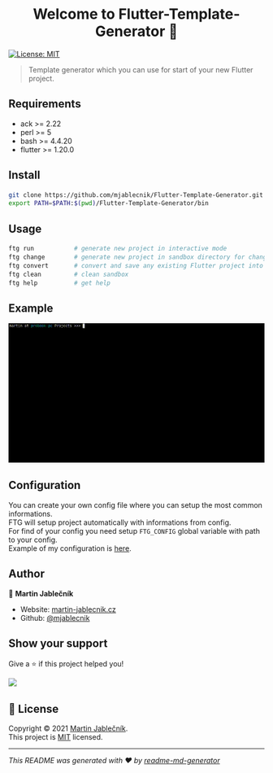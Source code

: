 <h1 align="center">Welcome to Flutter-Template-Generator 👋</h1>
<p>
  <a href="https://choosealicense.com/licenses/mit/" target="_blank">
    <img alt="License: MIT" src="https://img.shields.io/badge/License-MIT-yellow.svg" />
  </a>
</p>

> Template generator which you can use for start of your new Flutter project.

## Requirements
- ack >= 2.22
- perl >= 5
- bash >= 4.4.20
- flutter >= 1.20.0

## Install

```sh
git clone https://github.com/mjablecnik/Flutter-Template-Generator.git
export PATH=$PATH:$(pwd)/Flutter-Template-Generator/bin
```

## Usage

```sh
ftg run           # generate new project in interactive mode
ftg change        # generate new project in sandbox directory for change any template
ftg convert       # convert and save any existing Flutter project into new template
ftg clean         # clean sandbox
ftg help          # get help
```

## Example
![](ftg-example.gif)


## Configuration
You can create your own config file where you can setup the most common informations.<br>
FTG will setup project automatically with informations from config.<br>
For find of your config you need setup `FTG_CONFIG` global variable with path to your config.<br>
Example of my configuration is [here](config_example).<br>


## Author

👤 **Martin Jablečník**

* Website: [martin-jablecnik.cz](https://www.martin-jablecnik.cz)
* Github: [@mjablecnik](https://github.com/mjablecnik)

## Show your support

Give a ⭐️ if this project helped you!

<a href="https://www.patreon.com/mjablecnik">
  <img src="https://c5.patreon.com/external/logo/become_a_patron_button@2x.png" width="160">
</a>

## 📝 License

Copyright © 2021 [Martin Jablečník](https://github.com/mjablecnik).<br />
This project is [MIT](LICENSE) licensed.

***
_This README was generated with ❤️ by [readme-md-generator](https://github.com/kefranabg/readme-md-generator)_

